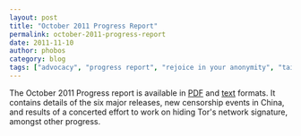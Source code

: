 ```yaml
---
layout: post
title: "October 2011 Progress Report"
permalink: october-2011-progress-report
date: 2011-11-10
author: phobos
category: blog
tags: ["advocacy", "progress report", "rejoice in your anonymity", "tails", "tor releases"]
---
```


The October 2011 Progress report is available in [PDF](https://archive.torproject.org/monthly-report-archive/2011-October-Monthly-Report.pdf) and [text](https://archive.torproject.org/monthly-report-archive/2011-October-Monthly-Report.txt) formats. It contains details of the six major releases, new censorship events in China, and results of a concerted effort to work on hiding Tor's network signature, amongst other progress.

